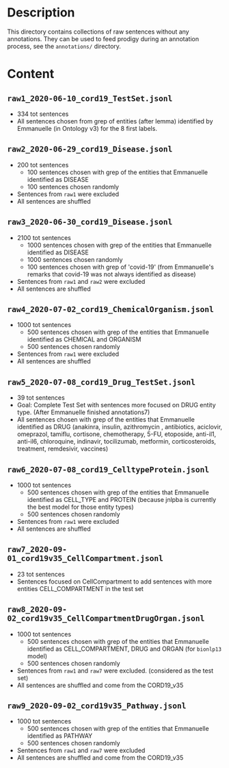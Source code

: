 <!---
BBSearch is a text mining toolbox focused on scientific use cases.

Copyright (C) 2020  Blue Brain Project, EPFL.

This program is free software: you can redistribute it and/or modify
it under the terms of the GNU General Public License as published by
the Free Software Foundation, either version 3 of the License, or
(at your option) any later version.

This program is distributed in the hope that it will be useful,
but WITHOUT ANY WARRANTY; without even the implied warranty of
MERCHANTABILITY or FITNESS FOR A PARTICULAR PURPOSE.  See the
GNU General Public License for more details.

You should have received a copy of the GNU Lesser General Public License
along with this program. If not, see <https://www.gnu.org/licenses/>.
-->

# Description
This directory contains collections of raw sentences without any annotations.
They can be used to feed prodigy during an annotation process, see the `annotations/` directory.

# Content
## `raw1_2020-06-10_cord19_TestSet.jsonl`
- 334 tot sentences
- All sentences chosen from grep of entities (after lemma) identified by Emmanuelle (in Ontology v3) for the 8 first labels.

## `raw2_2020-06-29_cord19_Disease.jsonl`
- 200 tot sentences
  - 100 sentences chosen with grep of the entities that Emmanuelle identified as DISEASE
  - 100 sentences chosen randomly
- Sentences from `raw1` were excluded
- All sentences are shuffled

## `raw3_2020-06-30_cord19_Disease.jsonl`
- 2100 tot sentences
  - 1000 sentences chosen with grep of the entities that Emmanuelle identified as DISEASE
  - 1000 sentences chosen randomly
  - 100 sentences chosen with grep of 'covid-19' (from Emmanuelle's remarks that covid-19 was not always identified as
 disease)
 - Sentences from `raw1` and `raw2` were excluded
 - All sentences are shuffled

## `raw4_2020-07-02_cord19_ChemicalOrganism.jsonl`
- 1000 tot sentences
  - 500 sentences chosen with grep of the entities that Emmanuelle identified as CHEMICAL and ORGANISM
  - 500 sentences chosen randomly
 - Sentences from `raw1` were excluded
- All sentences are shuffled

## `raw5_2020-07-08_cord19_Drug_TestSet.jsonl`
-  39 tot sentences	
- Goal: Complete Test Set with sentences more focused on DRUG entity type. (After Emmanuelle finished annotations7)
- All sentences chosen with grep of the entities that Emmanuelle identified as DRUG (anakinra, insulin, azithromycin
, antibiotics, aciclovir, omeprazol, tamiflu, cortisone, chemotherapy, 5-FU, etoposide, anti-il1, anti-il6, chloroquine, indinavir, tocilizumab, metformin, corticosteroids, treatment, remdesivir, vaccines)

## `raw6_2020-07-08_cord19_CelltypeProtein.jsonl`
- 1000 tot sentences	
  - 500 sentences chosen with grep of the entities that Emmanuelle identified as CELL_TYPE and PROTEIN (because jnlpba
  is currently the best model for those entity types)
  - 500 sentences chosen randomly
- Sentences from `raw1` were excluded
- All sentences are shuffled

## `raw7_2020-09-01_cord19v35_CellCompartment.jsonl`
- 23 tot sentences	
- Sentences focused on CellCompartment to add sentences with more entities CELL_COMPARTMENT in the test set

## `raw8_2020-09-02_cord19v35_CellCompartmentDrugOrgan.jsonl`
- 1000 tot sentences	
  - 500 sentences chosen with grep of the entities that Emmanuelle identified as CELL_COMPARTMENT, DRUG and ORGAN (for
  `bionlp13` model)
  - 500 sentences chosen randomly
- Sentences from `raw1` and `raw7` were excluded. (considered as the test set)
- All sentences are shuffled and come from the CORD19_v35

## `raw9_2020-09-02_cord19v35_Pathway.jsonl`
- 1000 tot sentences 	
  - 500 sentences chosen with grep of the entities that Emmanuelle identified as PATHWAY
  - 500 sentences chosen randomly
- Sentences from `raw1` and `raw7` were excluded
- All sentences are shuffled and come from the CORD19_v35
